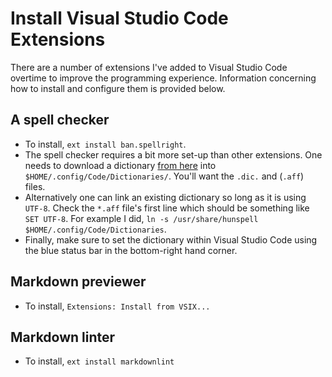# Install Visual Studio Code Extensions

There are a number of extensions I've added to Visual Studio Code overtime to improve the programming experience. Information concerning how to install and configure them is provided below.

## A spell checker

* To install, `ext install ban.spellright`.
* The spell checker requires a bit more set-up than other extensions. One needs to download a dictionary [from here](https://github.com/titoBouzout/Dictionaries) into `$HOME/.config/Code/Dictionaries/`. You'll want the `.dic.` and (`.aff`) files.
* Alternatively one can link an existing dictionary so long as it is using `UTF-8`. Check the `*.aff` file's first line which should be something like `SET UTF-8`. For example I did, `ln -s /usr/share/hunspell $HOME/.config/Code/Dictionaries`.
* Finally, make sure to set the dictionary within Visual Studio Code using the blue status bar in the bottom-right hand corner.

## Markdown previewer

* To install,  `Extensions: Install from VSIX...`

## Markdown linter

* To install, `ext install markdownlint`
